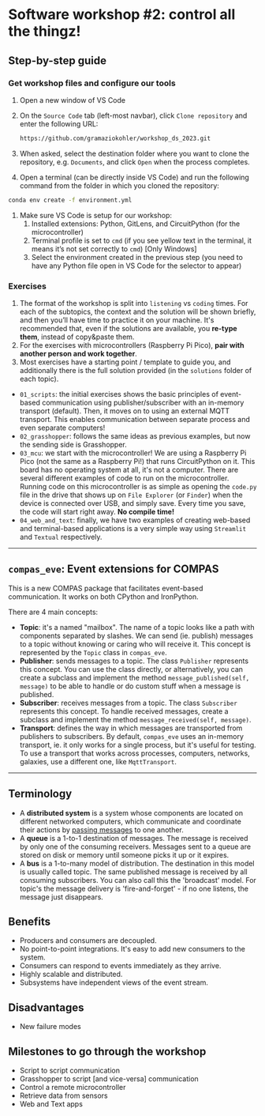 # Software workshop #2: control all the thingz!

## Step-by-step guide

### Get workshop files and configure our tools

1. Open a new window of VS Code
2. On the `Source Code` tab (left-most navbar), click `Clone repository` and enter the following URL:
    
    ```bash
    https://github.com/gramaziokohler/workshop_ds_2023.git
    ```
    
3. When asked, select the destination folder where you want to clone the repository, e.g. `Documents`, and click `Open` when the process completes.
4. Open a terminal (can be directly inside VS Code) and run the following command from the folder in which you cloned the repository:

```bash
conda env create -f environment.yml
```

1. Make sure VS Code is setup for our workshop:
    1. Installed extensions: Python, GitLens, and CircuitPython (for the microcontroller)
    2. Terminal profile is set to `cmd` (if you see yellow text in the terminal, it means it’s not set correctly to `cmd`) [Only Windows]
    3. Select the environment created in the previous step (you need to have any Python file open in VS Code for the selector to appear)

### Exercises

1. The format of the workshop is split into `listening` vs `coding` times. For each of the subtopics, the context and the solution will be shown briefly, and then you’ll have time to practice it on your machine. It's recommended that, even if the solutions are available, you **re-type them**, instead of copy&paste them.
2. For the exercises with microcontrollers (Raspberry Pi Pico), **pair with another person and work together**.
3. Most exercises have a starting point / template to guide you, and additionally there is the full solution provided (in the `solutions` folder of each topic).

* `01_scripts`: the initial exercises shows the basic principles of event-based communication using publisher/subscriber with an in-memory transport (default). Then, it moves on to using an external MQTT transport. This enables communication between separate process and even separate computers!
* `02_grasshopper`: follows the same ideas as previous examples, but now the sending side is Grasshopper.
* `03_mcu`: we start with the microcontroller! We are using a Raspberry Pi Pico (not the same as a Raspberry Pi!) that runs CircuitPython on it. This board has no operating system at all, it's not a computer. There are several different examples of code to run on the microcontroller. Running code on this microcontroller is as simple as opening the `code.py` file in the drive that shows up on `File Explorer` (or `Finder`)  when the device is connected over USB, and simply save. Every time you save, the code will start right away. **No compile time!**
* `04_web_and_text`: finally, we have two examples of creating web-based and terminal-based applications is a very simple way using `Streamlit` and `Textual` respectively.

---

## `compas_eve`: Event extensions for COMPAS

This is a new COMPAS package that facilitates event-based communication. It works on both CPython and IronPython.

There are 4 main concepts:
* **Topic**: it's a named "mailbox". The name of a topic looks like a path with components separated by slashes. We can send (ie. publish) messages to a topic without knowing or caring who will receive it. This concept is represented by the `Topic` class in `compas_eve`.
* **Publisher**: sends messages to a topic. The class `Publisher` represents this concept. You can use the class directly, or alternatively, you can create a subclass and implement the method `message_published(self, message)` to be able to handle or do custom stuff when a message is published.
* **Subscriber**: receives messages from a topic. The class `Subscriber` represents this concept. To handle received messages, create a subclass and implement the method `message_received(self, message)`.
* **Transport**: defines the way in which messages are transported from publishers to subscribers. By default, `compas_eve` uses an in-memory transport, ie. it only works for a single process, but it's useful for testing. To use a transport that works across processes, computers, networks, galaxies, use a different one, like `MqttTransport`.

---

## Terminology

- A **distributed system** is a system whose components are located on different networked computers, which communicate and coordinate their actions by [passing messages](https://en.wikipedia.org/wiki/Message_passing) to one another.
- A **queue** is a 1-to-1 destination of messages. The message is received by only one of the consuming receivers. Messages sent to a queue are stored on disk or memory until someone picks it up or it expires.
- A **bus** is a 1-to-many model of distribution. The destination in this model is usually called topic. The same published message is received by all consuming subscribers. You can also call this the 'broadcast' model. For topic's the message delivery is 'fire-and-forget' - if no one listens, the message just disappears.

## Benefits

- Producers and consumers are decoupled.
- No point-to-point integrations. It's easy to add new consumers to the system.
- Consumers can respond to events immediately as they arrive.
- Highly scalable and distributed.
- Subsystems have independent views of the event stream.

## Disadvantages

- New failure modes

## Milestones to go through the workshop

- Script to script communication
- Grasshopper to script [and vice-versa] communication
- Control a remote microcontroller
- Retrieve data from sensors
- Web and Text apps
